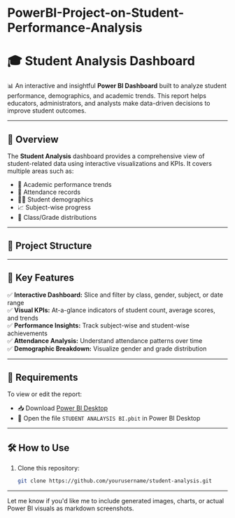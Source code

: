 # PowerBI-Project-on-Student-Performance-Analysis


# 🎓 Student Analysis Dashboard

📊 An interactive and insightful **Power BI Dashboard** built to analyze student performance, demographics, and academic trends. This report helps educators, administrators, and analysts make data-driven decisions to improve student outcomes.

---

## 📌 Overview

The **Student Analysis** dashboard provides a comprehensive view of student-related data using interactive visualizations and KPIs. It covers multiple areas such as:

- 🎯 Academic performance trends
- 📅 Attendance records
- 🧑‍🎓 Student demographics
- 📈 Subject-wise progress
- 🏫 Class/Grade distributions

---

## 📁 Project Structure


---

## 🚀 Key Features

✅ **Interactive Dashboard:** Slice and filter by class, gender, subject, or date range  
✅ **Visual KPIs:** At-a-glance indicators of student count, average scores, and trends  
✅ **Performance Insights:** Track subject-wise and student-wise achievements  
✅ **Attendance Analysis:** Understand attendance patterns over time  
✅ **Demographic Breakdown:** Visualize gender and grade distribution

---

## 🔧 Requirements

To view or edit the report:

- 📥 Download [Power BI Desktop](https://powerbi.microsoft.com/desktop/)
- 📂 Open the file `STUDENT ANALAYSIS BI.pbit` in Power BI Desktop

---

## 🛠️ How to Use

1. Clone this repository:
   ```bash
   git clone https://github.com/yourusername/student-analysis.git

---

Let me know if you'd like me to include generated images, charts, or actual Power BI visuals as markdown screenshots.


